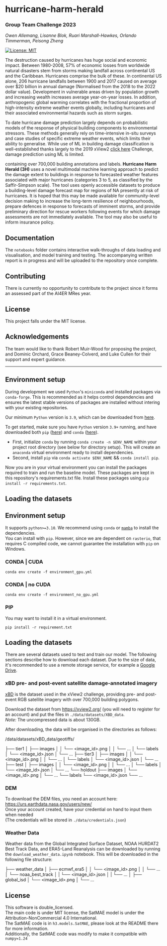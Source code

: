 # hurricane-harm-herald
### Group Team Challenge 2023
*Owen Allemang, Lisanne Blok, Ruari Marshall-Hawkes, Orlando Timmerman, Peisong Zheng*

[![License: MIT](https://img.shields.io/badge/License-MIT-orange.svg)](https://opensource.org/licenses/MIT)

The destruction caused by hurricanes has huge social and economic impact. Between 1980-2008, 57\% of economic losses from worldwide natural disasters stem from storms making landfall across continental US and the Caribbean. Hurricanes comprise the bulk of these. In continental US alone, 206 hurricane landfalls between 1900 and 2017 caused on average over \$20 billion in annual damage (Normalised from the 2018 to the 2022 dollar value). Development in vulnerable areas driven by population growth and increasing wealth increases average year-on-year losses. In addition, anthropogenic global warming correlates with the fractional proportion of high-intensity extreme weather events globally, including hurricanes and their associated environmental hazards such as storm surges.

To date hurricane damage prediction largely depends on probabilistic models of the response of physical building components to environmental stressors. These methods generally rely on time-intensive in-situ surveys and case studies of specific extreme weather events, which limits their ability to generalise. While use of ML in building damage classification is well-established thanks largely to the 2019 xView2 [click here](https://xview2.org/) Challenge, damage prediction using ML is limited. 

containing over 700,000 building annotations and labels. 
**Hurricane Harm Herald (3H)** uses a novel multimodal machine learning approach to predict the damage extent to buildings in response to forecasted weather features associated with major hurricanes (categories 3 to 5, as classified by the Saffir-Simpson scale). The tool uses openly accessible datasets to produce a building-level damage forecast map for regions of NA presently at risk of hurricanes. It is hoped that this may be made available for community-level decision making to increase the long-term resilience of neighbourhoods, prepare defences in response to forecasts of imminent storms, and provide preliminary direction for rescue workers following events for which damage assessments are not immediately available. The tool may also be useful to inform insurance policy. 

## Documentation

The `notebooks` folder contains interactive walk-throughs of data loading and visualisation, and model training and testing. The accompanying written report is in progress and will be uploaded to the repository once complete.

## Contributing

There is currently no opportunity to contribute to the project since it forms an assessed part of the AI4ER MRes year.

## License

This project falls under the MIT license.

## Acknowledgements

The team would like to thank Robert Muir-Wood for proposing the project, and Dominic Orchard, Grace Beaney-Colverd, and Luke Cullen for their support and expert guidance.


---


## Environment setup

During development we used `Python`'s `miniconda` and installed packages via `conda-forge`. This is recommended as it helps control dependencies and ensures the latest stable versions of packages are installed without intering with your existing repositories.

Our minimum `Python` version is `3.9`, which can be downloaded from [here](https://www.python.org/downloads/).

To get started, make sure you have `Python` version `3.9+` running, and have downloaded both `pip` ([here](https://pypi.org/project/pip/)) and `conda` ([here](https://conda.io/projects/conda/en/stable/user-guide/install/download.html)).

- First, initialize `conda` by running `conda create -n $ENV_NAME` within your project root directory (see below for directory setup). This will create an `anaconda` virtual environment ready to install dependencies.
- Second, install `pip` via `conda activate $ENV_NAME` && `conda install pip`.

Now you are in your virtual environment you can install the packages required to train and run the baseline model. These packages are kept in this repository's requirements.txt file. Install these packages using `pip install -r requirements.txt`.


## Loading the datasets



## Environment setup

It supports `python>=3.10`.
We recommend using `conda` or [`mamba`](https://mamba.readthedocs.io/en/latest/installation.html) to install
the dependencies.  
You can install with `pip`. However, since we are dependent on `rasterio`, that requires C compiled code,
we cannot guarantee the installation with `pip` on Windows. 

### CONDA | CUDA
```shell
conda env create -f environment_gpu.yml
```

### CONDA | no CUDA
```shell
conda env create -f environment_no_gpu.yml
```

### PIP
You may want to install it in a virtual environment.
```shell
pip install -r requirement.txt
```


## Loading the datasets

There are several datasets used to test and train our model. The following sections describe how to download each dataset. Due to the size of data, it's recommended to use a remote storage service, for example a [Google Drive](https://www.google.co.uk/intl/en-GB/drive/).

### xBD pre- and post-event satellite damage-annotated imagery 
[xBD](https://openaccess.thecvf.com/content_CVPRW_2019/papers/cv4gc/Gupta_Creating_xBD_A_Dataset_for_Assessing_Building_Damage_from_Satellite_CVPRW_2019_paper.pdf) is the dataset used in the xView2 challenge, providing pre- and post-event RGB satellite imagery with over 700,000 building polygons. 

Download the dataset from https://xview2.org/ (you will need to register for an account) and put the files in `./data/datasets/XBD_data`.  
<i>Note: </i> The uncompressed data is about 130GB.

After downloading, the data will be organised in the directories as follows:

/data/datasets/xBD_data/geotiffs/

 ├── tier1
 │      ├── images
 │      │      └── <image_id>.png
 │      │      └── ...
 │      └── labels
 │             └── <image_id>.json
 │             └── ...
 ├── tier3
 │      ├── images
 │      │      └── <image_id>.png
 │      │      └── ...
 │      └── labels
 │             └── <image_id>.json
 │             └── ...
 ├── test
 │      ├── images
 │      │      └── <image_id>.png
 │      │      └── ...
 │      └── labels
 │             └── <image_id>.json
 │             └── ...
 └── holdout
        ├── images
        │      └── <image_id>.png
        │      └── ...
        └── labels
               └── <image_id>.json
               └── ...

### DEM

To download the DEM files, you need an account here: https://urs.earthdata.nasa.gov/users/new/  
Once your account created, have your credential on hand to input them when needed  
(The credentials will be stored in `./data/credentials.json`)


### Weather Data

Weather data from the Global Integrated Surface Dataset, NOAA HURDAT2 Best Track Data, and ERA5-Land Reanalysis can be downloaded by running the `download_weather_data.ipynb` notebook. This will be downloaded in the following file structure:

 ├── weather_data
 │      ├── ecmwf_era5
 │      │      └── <image_id>.png
 │      │      └── ...
 │      └── noaa_best_track
 │      |      └── <image_id>.json
 │      |      └── ...
 │      ├── global_isd
 │             └── <image_id>.png
 │             └── ...



## License
This software is double_licensed.  
The main code is under MIT license, the SatMAE model is under the Attribution-NonCommercial 4.0 International.  
The SatMAE code is in `h3.models.SatMAE`, please look at the README there for more information.  
Additionally, the SatMAE code was modify to make it compatible with `numpy=1.24`
